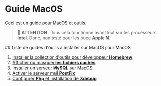 # Guide MacOS

Ceci est un guide pour MacOS et outils.

> 🚨 **ATTENTION** : Tous cela fonctionne avant tout sur les processeurs **Intel**. Donc, non testé pour les puce **Apple M**.

## Liste de guides d'outils à installer sur MacOS pour MacOS

1. [Installer la collection d'outils pour développeur **Homebrew**](01_Homebrew.md)
2. [Afficher ou masquer **les fichiers cachés**](02_Fichiers_cahes.md)
3. [Installer un serveur **MySQL** sur MacOS](03_MySQL_Server.md)
4. [Activer le serveur mail **PostFix**](04_PostFix.md)
5. [Configurer **Php** et installation de **Xdebug**](05_Php_and_Xdbug.md)